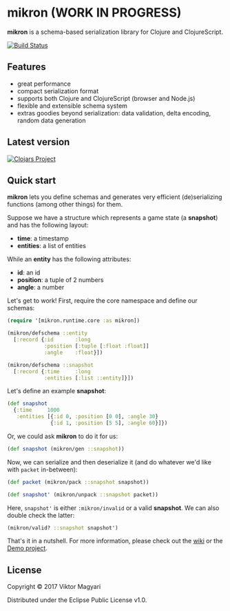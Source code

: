 # mikron (WORK IN PROGRESS)

**mikron** is a schema-based serialization library for Clojure and ClojureScript.

[![Build Status](https://travis-ci.org/moxaj/mikron.svg?branch=master)](https://travis-ci.org/moxaj/mikron)

## Features

- great performance
- compact serialization format
- supports both Clojure and ClojureScript (browser and Node.js)
- flexible and extensible schema system
- extras goodies beyond serialization: data validation, delta encoding, random data generation

## Latest version

[![Clojars Project](https://img.shields.io/clojars/v/moxaj/mikron.svg)](https://clojars.org/moxaj/mikron)

## Quick start

**mikron** lets you define schemas and generates very efficient (de)serializing functions (among other things) for them.

Suppose we have a structure which represents a game state (a **snapshot**) and has the following layout:
- **time**: a timestamp
- **entities**: a list of entities

While an **entity** has the following attributes:
- **id**: an id
- **position**: a tuple of 2 numbers
- **angle**: a number

Let's get to work! First, require the core namespace and define our schemas:

```clojure
(require '[mikron.runtime.core :as mikron])

(mikron/defschema ::entity
  [:record {:id       :long
            :position [:tuple [:float :float]]
            :angle    :float}])

(mikron/defschema ::snapshot
  [:record {:time     :long
            :entities [:list ::entity]}])
```

Let's define an example **snapshot**:
```clojure
(def snapshot
  {:time     1000
   :entities [{:id 0, :position [0 0], :angle 30}
              {:id 1, :position [5 5], :angle 60}]})
```

Or, we could ask **mikron** to do it for us:
```clojure
(def snapshot (mikron/gen ::snapshot))
```

Now, we can serialize and then deserialize it (and do whatever we'd like with `packet` in-between):
```clojure
(def packet (mikron/pack ::snapshot snapshot))

(def snapshot' (mikron/unpack ::snapshot packet))
```

Here, `snapshot'` is either `:mikron/invalid` or a valid **snapshot**. We can also double check the latter:
```clojure
(mikron/valid? ::snapshot snapshot')
```

That's it in a nutshell. For more information, please check out the [wiki](https://github.com/moxaj/mikron/wiki) or the [Demo project](https://github.com/moxaj/mikron-demo).

## License

Copyright © 2017 Viktor Magyari

Distributed under the Eclipse Public License v1.0.
